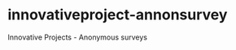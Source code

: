 innovativeproject-annonsurvey
=============================

Innovative Projects - Anonymous surveys
